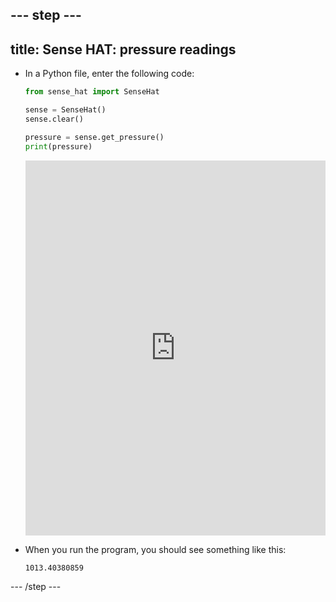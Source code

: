 --- step ---
---
title: Sense HAT: pressure readings
---

- In a Python file, enter the following code:

    ```python
    from sense_hat import SenseHat

    sense = SenseHat()
    sense.clear()

    pressure = sense.get_pressure()
    print(pressure)
    ```

    <iframe src="https://trinket.io/embed/python/a70fc2a0df" width="100%" height="600" frameborder="0" marginwidth="0" marginheight="0" allowfullscreen></iframe>

- When you run the program, you should see something like this:

    ```bash
    1013.40380859
    ```

--- /step ---
